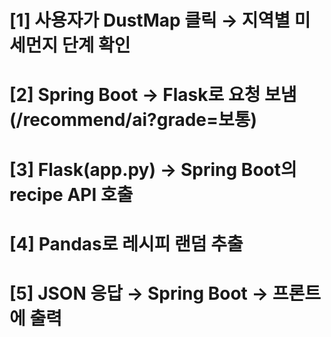 <!-- “미세먼지 단계(좋음/보통/나쁨/매우나쁨)에 따라 요리 레시피를 자동으로 추천해주는 AI 서버”

Spring Boot(메인 서버)에서 미세먼지 정보를 가져오면,
이 Flask 서버가 그 공기 상태(grade) 에 따라
Spring 서버의 /recipe/api/list 엔드포인트를 호출해서
적절한 카테고리의 요리를 랜덤으로 추천해줍니다. -->

<!-- 동작 흐름 요약 -->
# [1] 사용자가 DustMap 클릭 → 지역별 미세먼지 단계 확인
# [2] Spring Boot → Flask로 요청 보냄 (/recommend/ai?grade=보통)
# [3] Flask(app.py) → Spring Boot의 recipe API 호출
# [4] Pandas로 레시피 랜덤 추출
# [5] JSON 응답 → Spring Boot → 프론트에 출력